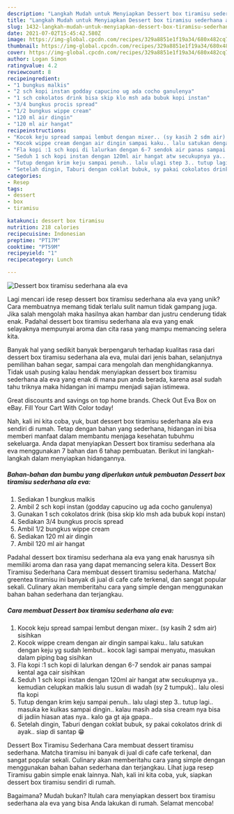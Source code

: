 ```yaml
---
description: "Langkah Mudah untuk Menyiapkan Dessert box tiramisu sederhana ala eva, Bisa Manjain Lidah"
title: "Langkah Mudah untuk Menyiapkan Dessert box tiramisu sederhana ala eva, Bisa Manjain Lidah"
slug: 1432-langkah-mudah-untuk-menyiapkan-dessert-box-tiramisu-sederhana-ala-eva-bisa-manjain-lidah
date: 2021-07-02T15:45:42.580Z
image: https://img-global.cpcdn.com/recipes/329a8851e1f19a34/680x482cq70/dessert-box-tiramisu-sederhana-ala-eva-foto-resep-utama.jpg
thumbnail: https://img-global.cpcdn.com/recipes/329a8851e1f19a34/680x482cq70/dessert-box-tiramisu-sederhana-ala-eva-foto-resep-utama.jpg
cover: https://img-global.cpcdn.com/recipes/329a8851e1f19a34/680x482cq70/dessert-box-tiramisu-sederhana-ala-eva-foto-resep-utama.jpg
author: Logan Simon
ratingvalue: 4.2
reviewcount: 8
recipeingredient:
- "1 bungkus malkis"
- "2 sch kopi instan godday capucino ug ada cocho ganulenya"
- "1 sch cokolatos drink bisa skip klo msh ada bubuk kopi instan"
- "3/4 bungkus procis spread"
- "1/2 bungkus wippe cream"
- "120 ml air dingin"
- "120 ml air hangat"
recipeinstructions:
- "Kocok keju spread sampai lembut dengan mixer.. (sy kasih 2 sdm air) sisihkan"
- "Kocok wippe cream dengan air dingin sampai kaku.. lalu satukan dengan keju yg sudah lembut.. kocok lagi sampai menyatu, masukan dalam piping bag sisihkan"
- "Fla kopi :1 sch kopi di lalurkan dengan 6-7 sendok air panas sampai kental aga cair sisihkan"
- "Seduh 1 sch kopi instan dengan 120ml air hangat atw secukupnya ya.. kemudian celupkan malkis lalu susun di wadah (sy 2 tumpuk).. lalu olesi fla kopi"
- "Tutup dengan krim keju sampai penuh.. lalu ulagi step 3.. tutup lagi.. masuka ke kulkas sampai dingin.. kalau masih ada sisa cream nya bisa di jadiin hiasan atas nya.. kalo ga gt aja gpapa.."
- "Setelah dingin, Taburi dengan coklat bubuk, sy pakai cokolatos drink di ayak.. siap di santap 😁"
categories:
- Resep
tags:
- dessert
- box
- tiramisu

katakunci: dessert box tiramisu 
nutrition: 218 calories
recipecuisine: Indonesian
preptime: "PT17M"
cooktime: "PT59M"
recipeyield: "1"
recipecategory: Lunch

---
```



![Dessert box tiramisu sederhana ala eva](https://img-global.cpcdn.com/recipes/329a8851e1f19a34/680x482cq70/dessert-box-tiramisu-sederhana-ala-eva-foto-resep-utama.jpg)

Lagi mencari ide resep dessert box tiramisu sederhana ala eva yang unik? Cara membuatnya memang tidak terlalu sulit namun tidak gampang juga. Jika salah mengolah maka hasilnya akan hambar dan justru cenderung tidak enak. Padahal dessert box tiramisu sederhana ala eva yang enak selayaknya mempunyai aroma dan cita rasa yang mampu memancing selera kita.

Banyak hal yang sedikit banyak berpengaruh terhadap kualitas rasa dari dessert box tiramisu sederhana ala eva, mulai dari jenis bahan, selanjutnya pemilihan bahan segar, sampai cara mengolah dan menghidangkannya. Tidak usah pusing kalau hendak menyiapkan dessert box tiramisu sederhana ala eva yang enak di mana pun anda berada, karena asal sudah tahu triknya maka hidangan ini mampu menjadi sajian istimewa.

Great discounts and savings on top home brands. Check Out Eva Box on eBay. Fill Your Cart With Color today!


Nah, kali ini kita coba, yuk, buat dessert box tiramisu sederhana ala eva sendiri di rumah. Tetap dengan bahan yang sederhana, hidangan ini bisa memberi manfaat dalam membantu menjaga kesehatan tubuhmu sekeluarga. Anda dapat menyiapkan Dessert box tiramisu sederhana ala eva menggunakan 7 bahan dan 6 tahap pembuatan. Berikut ini langkah-langkah dalam menyiapkan hidangannya.

<!--inarticleads1-->

##### Bahan-bahan dan bumbu yang diperlukan untuk pembuatan Dessert box tiramisu sederhana ala eva:

1. Sediakan 1 bungkus malkis
1. Ambil 2 sch kopi instan (godday capucino ug ada cocho ganulenya)
1. Gunakan 1 sch cokolatos drink (bisa skip klo msh ada bubuk kopi instan)
1. Sediakan 3/4 bungkus procis spread
1. Ambil 1/2 bungkus wippe cream
1. Sediakan 120 ml air dingin
1. Ambil 120 ml air hangat


Padahal dessert box tiramisu sederhana ala eva yang enak harusnya sih memiliki aroma dan rasa yang dapat memancing selera kita. Dessert Box Tiramisu Sederhana Cara membuat dessert tiramisu sederhana. Matcha/ greentea tiramisu ini banyak di jual di cafe cafe terkenal, dan sangat popular sekali. Culinary akan memberitahu cara yang simple dengan menggunakan bahan bahan sederhana dan terjangkau. 

<!--inarticleads2-->

##### Cara membuat Dessert box tiramisu sederhana ala eva:

1. Kocok keju spread sampai lembut dengan mixer.. (sy kasih 2 sdm air) sisihkan
1. Kocok wippe cream dengan air dingin sampai kaku.. lalu satukan dengan keju yg sudah lembut.. kocok lagi sampai menyatu, masukan dalam piping bag sisihkan
1. Fla kopi :1 sch kopi di lalurkan dengan 6-7 sendok air panas sampai kental aga cair sisihkan
1. Seduh 1 sch kopi instan dengan 120ml air hangat atw secukupnya ya.. kemudian celupkan malkis lalu susun di wadah (sy 2 tumpuk).. lalu olesi fla kopi
1. Tutup dengan krim keju sampai penuh.. lalu ulagi step 3.. tutup lagi.. masuka ke kulkas sampai dingin.. kalau masih ada sisa cream nya bisa di jadiin hiasan atas nya.. kalo ga gt aja gpapa..
1. Setelah dingin, Taburi dengan coklat bubuk, sy pakai cokolatos drink di ayak.. siap di santap 😁


Dessert Box Tiramisu Sederhana Cara membuat dessert tiramisu sederhana. Matcha tiramisu ini banyak di jual di cafe cafe terkenal, dan sangat popular sekali. Culinary akan memberitahu cara yang simple dengan menggunakan bahan bahan sederhana dan terjangkau. Lihat juga resep Tiramisu gabin simple enak lainnya. Nah, kali ini kita coba, yuk, siapkan dessert box tiramisu sendiri di rumah. 

Bagaimana? Mudah bukan? Itulah cara menyiapkan dessert box tiramisu sederhana ala eva yang bisa Anda lakukan di rumah. Selamat mencoba!
